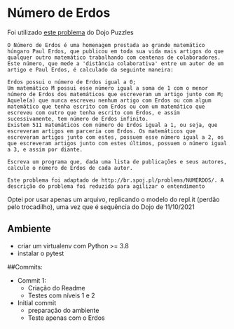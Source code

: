 # Número de Erdos
Foi utilizado [este problema](https://dojopuzzles.com/problems/numero-de-erdos/) do Dojo Puzzles

```
O Número de Erdos é uma homenagem prestada ao grande matemático húngaro Paul Erdos, que publicou em toda sua vida mais artigos do que qualquer outro matemático trabalhando com centenas de colaboradores. Este número, que mede a 'distância colaborativa' entre um autor de um artigo e Paul Erdos, é calculado da seguinte maneira:

Erdos possui o número de Erdos igual a 0;
Um matemático M possui esse número igual a soma de 1 com o menor número de Erdos dos matemáticos que escreveram um artigo junto com M;
Aquele(a) que nunca escreveu nenhum artigo com Erdos ou com algum matemático que tenha escrito com Erdos ou com um matemático que escreveu com outro que tenha escrito com Erdos, e assim sucessivamente, tem número de Erdos infinito.
Existem 511 matemáticos com número de Erdos igual a 1, ou seja, que escreveram artigos em parceria com Erdos. Os matemáticos que escreveram artigos junto com estes, possuem esse número igual a 2, os que escreveram artigos junto com estes últimos, possuem o número igual a 3, e assim por diante.

Escreva um programa que, dada uma lista de publicações e seus autores, calcule o número de Erdos de cada autor.

Este problema foi adaptado de http://br.spoj.pl/problems/NUMERDOS/. A descrição do problema foi reduzida para agilizar o entendimento
```
Optei por usar apenas um arquivo, replicando o modelo do repl.it (perdão pelo trocadilho), uma vez que é sequência do Dojo de 11/10/2021

## Ambiente
- criar um virtualenv com Python >= 3.8
- instalar o pytest

##Commits:
- Commit 1:
  - Criação do Readme
  - Testes com níveis 1 e 2
- Initial commit
  - preparação do ambiente
  - Teste apenas com o Erdos